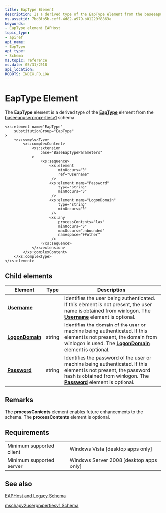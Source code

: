 ```yaml
---
title: EapType Element
description: Is a derived type of the EapType element from the baseeapuserpropertiesv1 schema.
ms.assetid: 7bd8fb5b-ceff-4d82-a979-b01229f8863a
keywords:
- EapType element EAPHost
topic_type:
- apiref
api_name:
- EapType
api_type:
- Schema
ms.topic: reference
ms.date: 05/31/2018
api_location: 
ROBOTS: INDEX,FOLLOW
---
```


# EapType Element

The **EapType** element is a derived type of the [**EapType**](baseeapuserpropertiesv1schema-eaptype-element.md) element from the [baseeapuserpropertiesv1](baseeapuserpropertiesv1schema-schema.md) schema.

``` syntax
<xs:element name="EapType"
    substitutionGroup="EapType"
>
    <xs:complexType>
        <xs:complexContent>
            <xs:extension
                base="BaseEapTypeParameters"
            >
                <xs:sequence>
                    <xs:element
                        minOccurs="0"
                        ref="Username"
                     />
                    <xs:element name="Password"
                        type="string"
                        minOccurs="0"
                     />
                    <xs:element name="LogonDomain"
                        type="string"
                        minOccurs="0"
                     />
                    <xs:any
                        processContents="lax"
                        minOccurs="0"
                        maxOccurs="unbounded"
                        namespace="##other"
                     />
                </xs:sequence>
            </xs:extension>
        </xs:complexContent>
    </xs:complexType>
</xs:element>
```

## Child elements



| Element                                                                           | Type   | Description                                                                                                                                                                                                                                                      |
|-----------------------------------------------------------------------------------|--------|------------------------------------------------------------------------------------------------------------------------------------------------------------------------------------------------------------------------------------------------------------------|
| [**Username**](mschapv2userpropertiesv1schema-username-element.md)               |        | Identifies the user being authenticated. If this element is not present, the user name is obtained from winlogon. The [**Username**](mschapv2userpropertiesv1schema-username-element.md) element is optional.<br/>                                        |
| [**LogonDomain**](mschapv2userpropertiesv1schema-logondomain-eaptype-element.md) | string | Identifies the domain of the user or machine being authenticated. If this element is not present, the domain from winlogon is used. The [**LogonDomain**](mschapv2userpropertiesv1schema-logondomain-eaptype-element.md) element is optional.<br/>        |
| [**Password**](mschapv2userpropertiesv1schema-password-eaptype-element.md)       | string | Identifies the password of the user or machine being authenticated. If this element is not present, the password hash is obtained from winlogon. The [**Password**](mschapv2userpropertiesv1schema-password-eaptype-element.md) element is optional.<br/> |



## Remarks

The **processContents** element enables future enhancements to the schema. The **processContents** element is optional.

## Requirements



|                                     |                                                      |
|-------------------------------------|------------------------------------------------------|
| Minimum supported client<br/> | Windows Vista \[desktop apps only\]<br/>       |
| Minimum supported server<br/> | Windows Server 2008 \[desktop apps only\]<br/> |



## See also

<dl> <dt>

[EAPHost and Legacy Schema](eaphost-schemas.md)
</dt> <dt>

[mschapv2userpropertiesv1 Schema](mschapv2userpropertiesv1schema-schema.md)
</dt> </dl>

 

 





